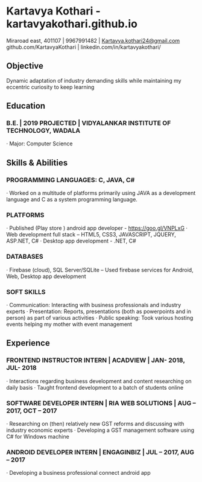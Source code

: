 # Kartavya Kothari - ​kartavyakothari.github.io

Miraroad east, 401107 | 9967991482 | ​Kartavya.kothari24@gmail.com
github.com/KartavyaKothari​ | ​linkedin.com/in/kartavyakothari/

## Objective

Dynamic adaptation of industry demanding skills while maintaining my eccentric curiosity to keep learning

## Education

### B.E. | 2019 PROJECTED | VIDYALANKAR INSTITUTE OF TECHNOLOGY, WADALA

· Major: Computer Science

## Skills & Abilities

### PROGRAMMING LANGUAGES: C, JAVA, C#

· Worked on a multitude of platforms primarily using JAVA as a development language and C as a system
programming language.

### PLATFORMS

· Published (Play store ) android app developer - ​https://goo.gl/VNPLxG
· Web development full stack – HTML5, CSS3, JAVASCRIPT, JQUERY, ASP.NET, C#
· Desktop app development - .NET, C#

### DATABASES

· Firebase (cloud), SQL Server/SQLite – Used firebase services for Android, Web, Desktop app development

### SOFT SKILLS

· Communication: Interacting with business professionals and industry experts
· Presentation: Reports, presentations (both as powerpoints and in person) as part of various activities
· Public speaking: Took various hosting events helping my mother with event management

## Experience

### FRONTEND INSTRUCTOR INTERN | ACADVIEW | JAN- 2018, JUL- 2018

· Interactions regarding business development and content researching on daily basis
· Taught frontend development to a batch of students online

### SOFTWARE DEVELOPER INTERN | RIA WEB SOLUTIONS | AUG – 2017, OCT – 2017

· Researching on (then) relatively new GST reforms and discussing with industry economic experts
· Developing a GST management software using C# for Windows machine

### ANDROID DEVELOPER INTERN | ENGAGINBIZ | JUL – 2017, AUG – 2017

· Developing a business professional connect android app


